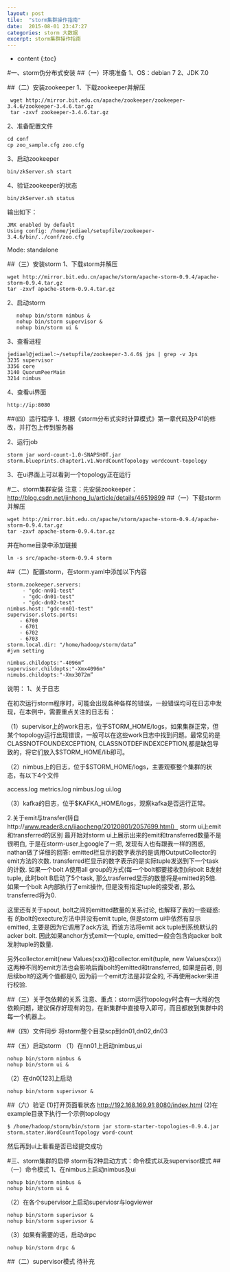 ```yaml
---
layout: post
tile:  "storm集群操作指南"
date:  2015-08-01 23:47:27
categories: storm 大数据 
excerpt: storm集群操作指南
---
```


* content
{:toc}



#一、storm伪分布式安装
##（一）环境准备
1、OS：debian 7
2、JDK 7.0

##（二）安装zookeeper
1、下载zookeeper并解压

	 wget http://mirror.bit.edu.cn/apache/zookeeper/zookeeper-3.4.6/zookeeper-3.4.6.tar.gz
	 tar -zxvf zookeeper-3.4.6.tar.gz
2、准备配置文件

	cd conf
	cp zoo_sample.cfg zoo.cfg 
3、启动zookeeper

	bin/zkServer.sh start 
4、验证zookeeper的状态

	bin/zkServer.sh status 
输出如下：

	JMX enabled by default
	Using config: /home/jediael/setupfile/zookeeper-3.4.6/bin/../conf/zoo.cfg
Mode: standalone

##（三）安装storm 
1、下载storm并解压

	wget http://mirror.bit.edu.cn/apache/storm/apache-storm-0.9.4/apache-storm-0.9.4.tar.gz
	tar -zxvf apache-storm-0.9.4.tar.gz
2、启动storm
		
	   nohup bin/storm nimbus &
	   nohup bin/storm supervisor &
	   nohup bin/storm ui & 

3、查看进程
		
	jediael@jediael:~/setupfile/zookeeper-3.4.6$ jps | grep -v Jps
	3235 supervisor
	3356 core
	3140 QuorumPeerMain
	3214 nimbus 

4、查看ui界面

	http://ip:8080

##(四）运行程序
1、根据《storm分布式实时计算模式》第一章代码及P41的修改，并打包上传到服务器

2、运行job

	storm jar word-count-1.0-SNAPSHOT.jar 			storm.blueprints.chapter1.v1.WordCountTopology wordcount-topology
3、在ui界面上可以看到一个topology正在运行
 
#二、storm集群安装
注意：先安装zookeeper：http://blog.csdn.net/jinhong_lu/article/details/46519899
##（一）下载storm并解压

	wget http://mirror.bit.edu.cn/apache/storm/apache-storm-0.9.4/apache-storm-0.9.4.tar.gz
	tar -zxvf apache-storm-0.9.4.tar.gz
并在home目录中添加链接

	ln -s src/apache-storm-0.9.4 storm 

##（二）配置storm，在storm.yaml中添加以下内容
													
	storm.zookeeper.servers:
	     - "gdc-nn01-test"
	     - "gdc-dn01-test"
	     - "gdc-dn02-test"
	nimbus.host: "gdc-nn01-test"
	supervisor.slots.ports:
	    - 6700
	    - 6701
	    - 6702
	    - 6703
	storm.local.dir: "/home/hadoop/storm/data”
	#jvm setting
	
	nimbus.childopts:"-4096m”
	supervisor.childopts:"-Xmx4096m"
	nimubs.childopts:"-Xmx3072m”						

 
说明：
1、关于日志

在初次运行storm程序时，可能会出现各种各样的错误，一般错误均可在日志中发现，在本例中，需要重点关注的日志有：

（1）supervisor上的work日志，位于STORM_HOME/logs，如果集群正常，但某个topology运行出现错误，一般可以在这些work日志中找到问题。最常见的是CLASSNOTFOUNDEXCEPTION, CLASSNOTDEFINDEXCEPTION,都是缺包导致的，将它们放入$STORM_HOME/lib即可。

（2）nimbus上的日志，位于$STORM_HOME/logs，主要观察整个集群的状态，有以下4个文件

access.log  metrics.log  nimbus.log  ui.log

（3）kafka的日志，位于$KAFKA_HOME/logs，观察kafka是否运行正常。

2.关于emit与transfer(转自http://www.reader8.cn/jiaocheng/20120801/2057699.html）
 storm ui上emit和transferred的区别
最开始对storm ui上展示出来的emit和transferred数量不是很明白, 于是在storm-user上google了一把, 发现有人也有跟我一样的困惑, nathan做了详细的回答:
emitted栏显示的数字表示的是调用OutputCollector的emit方法的次数.
transferred栏显示的数字表示的是实际tuple发送到下一个task的计数.
如果一个bolt A使用all group的方式(每一个bolt都要接收到)向bolt B发射tuple, 此时bolt B启动了5个task, 那么trasferred显示的数量将是emitted的5倍.
如果一个bolt A内部执行了emit操作, 但是没有指定tuple的接受者, 那么transferred将为0.

这里还有关于spout, bolt之间的emitted数量的关系讨论, 也解释了我的一些疑惑:
有 的bolt的execture方法中并没有emit tuple, 但是storm ui中依然有显示emitted, 主要是因为它调用了ack方法, 而该方法将emit ack tuple到系统默认的acker bolt. 因此如果anchor方式emit一个tuple, emitted一般会包含向acker bolt发射tuple的数量.

另外collector.emit(new Values(xxx))和collector.emit(tuple, new Values(xxx)) 这两种不同的emit方法也会影响后面bolt的emitted和transferred, 如果是前者, 则后续bolt的这两个值都是0, 因为前一个emit方法是非安全的, 不再使用acker来进行校验.

##（三）关于包依赖的关系
注意、重点：storm运行topology时会有一大堆的包依赖问题，建议保存好现有的包，在新集群中直接导入即可，而且都放到集群中的每一个机器上。

##（四）文件同步
将storm整个目录scp到dn01,dn02,dn03

##（五）启动storm
（1）在nn01上启动nimbus,ui

	nohup bin/storm nimbus &
	nohup bin/storm ui &
（2）在dn0[123]上启动

	nohup bin/storm superivsor &

##（六）验证
(1)打开页面看状态
http://192.168.169.91:8080/index.html 
(2)在example目录下执行一个示例topology

	$ /home/hadoop/storm/bin/storm jar storm-starter-topologies-0.9.4.jar storm.stater.WordCountTopology word-count

然后再到ui上看看是否已经提交成功

#三、storm集群的启停
storm有2种启动方式：命令模式以及supervisor模式
##（一）命令模式
1、在nimbus上启动nimbus及ui

	nohup bin/storm nimbus &
	nohup bin/storm ui &

（2）在各个supervisor上启动superviosr与logviewer

	nohup bin/storm superivsor &
	nohup bin/storm superivsor &

（3）如果有需要的话，启动drpc

	nohup bin/storm drpc &

##（二）supervisor模式
待补充
